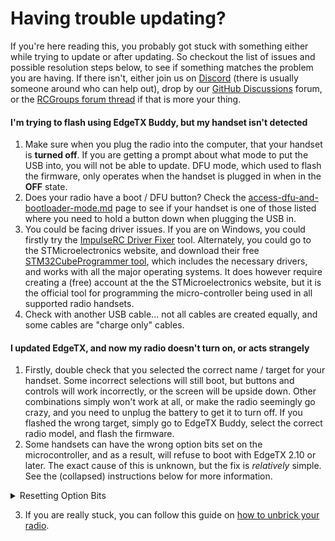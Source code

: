# Having trouble updating?

If you're here reading this, you probably got stuck with something either while trying to update or after updating. So checkout the list of issues and possible resolution steps below, to see if something matches the problem you are having. If there isn't, either join us on [Discord](https://discord.gg/wF9wUKnZ6H) (there is usually someone around who can help out), drop by our  [GitHub Discussions](https://github.com/EdgeTX/edgetx/discussions) forum, or the [RCGroups forum thread](https://www.rcgroups.com/forums/showthread.php?3916381-Official-EdgeTX-Discussion-Thread) if that is more your thing.&#x20;

#### **I'm trying to flash using EdgeTX Buddy, but my handset isn't detected**

1. Make sure when you plug the radio into the computer, that your handset is **turned off**. If you are getting a prompt about what mode to put the USB into, you will not be able to update. DFU mode, which used to flash the firmware, only operates when the handset is plugged in when in the **OFF** state.&#x20;
2. Does your radio have a boot / DFU button? Check the [access-dfu-and-bootloader-mode.md](../edgetx-how-to/access-dfu-and-bootloader-mode.md "mention") page to see if your handset is one of those listed where you need to hold a button down when plugging the USB in.&#x20;
3. You could be facing driver issues. If you are on Windows, you could firstly try the [ImpulseRC Driver Fixer](https://impulserc.com/pages/downloads) tool. Alternately, you could go to the STMicroelectronics website, and download their free [STM32CubeProgrammer tool](https://www.st.com/en/development-tools/stm32cubeprog.html#get-software), which includes the necessary drivers, and works with all the major operating systems. It does however require creating a (free) account at the the STMicroelectronics website, but it is the official tool for programming the micro-controller being used in all supported radio handsets.&#x20;
4. Check with another USB cable... not all cables are created equally, and some cables are "charge only" cables.&#x20;

#### I updated EdgeTX, and now my radio doesn't turn on, or acts strangely

1. Firstly, double check that you selected the correct name / target for your handset. Some incorrect selections will still boot, but buttons and controls will work incorrectly, or the screen will be upside down. Other combinations simply won't work at all, or make the radio seemingly go crazy, and you need to unplug the battery to get it to turn off. If you flashed the wrong target, simply go to EdgeTX Buddy, select the correct radio model, and flash the firmware.&#x20;
2. Some handsets can have the wrong option bits set on the microcontroller, and as a result, will refuse to boot with EdgeTX 2.10 or later. The exact cause of this is unknown, but the fix is _relatively_ simple. See the (collapsed) instructions below for more information.

<details>

<summary>Resetting Option Bits</summary>

1. Once you have installed the STM32CubeProgrammer tool (which requires creation of a free account on the STMicroelectronics website), plug your radio in while switched off, in order to enter DFU mode. Double check the [access-dfu-and-bootloader-mode.md](../edgetx-how-to/access-dfu-and-bootloader-mode.md "mention") page if you are unsure if your handset has a boot / DFU mode button that needs to be held down whilst plugging it in.
2. Start the STM32CubeProgrammer tool if you don't already have it running. You should have a screen that looks somewhat like this (click the image for a larger view):\
   ![STM32CubeProgrammer main screen](../.gitbook/assets/stm32cubeprogrammer\_connect.webp)\
   \
   Ensure the device type (1) says USB, and then press the Connect button (2). If the port field is empty, try pressing the refresh button (3).
3. Go to the "Option bytes" page (1). Then select User Configuration (2). Check the status of  "BFB2" (3). If it is ticked, remove the tick so that it is as shown, and click the Apply button (4). You can then click the "Disconnect" button and disconnect your handset.\
   ![STM32CubeProgrammer: Option bytes](../.gitbook/assets/stm32cubeprogrammer\_optionbytes.webp)
4. That should be it... your handset should boot up now if this was the issue.&#x20;

</details>

3. If you are really stuck, you can follow this guide on [how to unbrick your radio](https://github.com/EdgeTX/edgetx/wiki/Unbrick-your-radio).&#x20;

